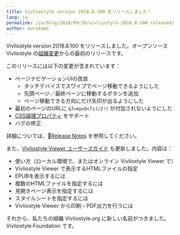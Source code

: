 ```yaml
---
title: Vivliostyle version 2018.8.100 をリリースしました！
lang: ja
permalink: /ja/blog/2018/09/10/vivliostyle-2018.8.100-released/
author: murakami
---
```


Vivliostyle version 2018.8.100 をリリースしました。オープンソース Vivliostyle の[組織変更](https://vivliostyle.org/ja/blog/2018/03/26/a-new-beginning/)からの最初のリリースです。

このリリースには以下の変更が含まれています：

* ページナビゲーションUIの改良
  * タッチデバイスでスワイプでページ移動できるようにした
  * 先頭ページ／最終ページに移動するボタンを追加
  * ページ移動できる方向にだけ矢印が出るようにした
* 最初のページのURLに `&f=epubcfi(/2!)` が付加されないようにした
* [CSS論理プロパティ](https://www.w3.org/TR/css-logical-1/) をサポート
* バグの修正

詳細については、[Release Notes](https://github.com/vivliostyle/vivliostyle.js/releases) を参照してください。

また、[Vivliostyle Viewer ユーザーズガイド](https://vivliostyle.github.io/vivliostyle.js/docs/ja/) も更新しました。内容は：

* 使い方（ローカル環境で、またはオンライン Vivliostyle Viewer で）
* Vivliostyle Viewer で表示するHTMLファイルの指定
* EPUBを表示するには
* 複数のHTMLファイルを指定するには
* 見開きページ表示を指定するには
* スタイルシートを指定するには
* Vivliostyle Viewer から印刷・PDF出力を行うには

それから、私たちの組織 Vivliostyle.org に新しい名前がつきました。Vivliostyle Foundation です。
